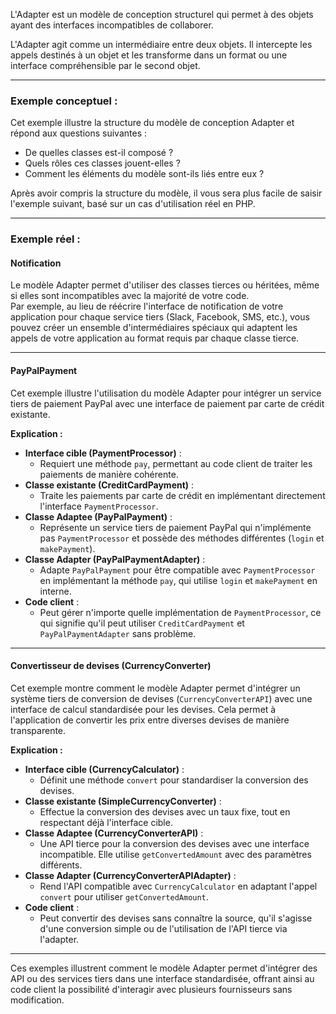 <!--**Adapter - Modèle de conception structurel** -->

L'Adapter est un modèle de conception structurel qui permet à des objets ayant des interfaces incompatibles de collaborer.  

L'Adapter agit comme un intermédiaire entre deux objets. Il intercepte les appels destinés à un objet et les transforme dans un format ou une interface compréhensible par le second objet.  

---

### **Exemple conceptuel :**  
Cet exemple illustre la structure du modèle de conception Adapter et répond aux questions suivantes :  
- De quelles classes est-il composé ?  
- Quels rôles ces classes jouent-elles ?  
- Comment les éléments du modèle sont-ils liés entre eux ?  

Après avoir compris la structure du modèle, il vous sera plus facile de saisir l'exemple suivant, basé sur un cas d'utilisation réel en PHP.  

---

### **Exemple réel :**  

#### **Notification**  
Le modèle Adapter permet d'utiliser des classes tierces ou héritées, même si elles sont incompatibles avec la majorité de votre code.  
Par exemple, au lieu de réécrire l'interface de notification de votre application pour chaque service tiers (Slack, Facebook, SMS, etc.), vous pouvez créer un ensemble d'intermédiaires spéciaux qui adaptent les appels de votre application au format requis par chaque classe tierce.  

---

#### **PayPalPayment**  
Cet exemple illustre l'utilisation du modèle Adapter pour intégrer un service tiers de paiement PayPal avec une interface de paiement par carte de crédit existante.  

**Explication :**  
- **Interface cible (PaymentProcessor)** :  
  - Requiert une méthode `pay`, permettant au code client de traiter les paiements de manière cohérente.  
- **Classe existante (CreditCardPayment)** :  
  - Traite les paiements par carte de crédit en implémentant directement l'interface `PaymentProcessor`.  
- **Classe Adaptee (PayPalPayment)** :  
  - Représente un service tiers de paiement PayPal qui n'implémente pas `PaymentProcessor` et possède des méthodes différentes (`login` et `makePayment`).  
- **Classe Adapter (PayPalPaymentAdapter)** :  
  - Adapte `PayPalPayment` pour être compatible avec `PaymentProcessor` en implémentant la méthode `pay`, qui utilise `login` et `makePayment` en interne.  
- **Code client** :  
  - Peut gérer n'importe quelle implémentation de `PaymentProcessor`, ce qui signifie qu'il peut utiliser `CreditCardPayment` et `PayPalPaymentAdapter` sans problème.  

---

#### **Convertisseur de devises (CurrencyConverter)**  
Cet exemple montre comment le modèle Adapter permet d'intégrer un système tiers de conversion de devises (`CurrencyConverterAPI`) avec une interface de calcul standardisée pour les devises. Cela permet à l'application de convertir les prix entre diverses devises de manière transparente.  

**Explication :**  
- **Interface cible (CurrencyCalculator)** :  
  - Définit une méthode `convert` pour standardiser la conversion des devises.  
- **Classe existante (SimpleCurrencyConverter)** :  
  - Effectue la conversion des devises avec un taux fixe, tout en respectant déjà l'interface cible.  
- **Classe Adaptee (CurrencyConverterAPI)** :  
  - Une API tierce pour la conversion des devises avec une interface incompatible. Elle utilise `getConvertedAmount` avec des paramètres différents.  
- **Classe Adapter (CurrencyConverterAPIAdapter)** :  
  - Rend l'API compatible avec `CurrencyCalculator` en adaptant l'appel `convert` pour utiliser `getConvertedAmount`.  
- **Code client** :  
  - Peut convertir des devises sans connaître la source, qu'il s'agisse d'une conversion simple ou de l'utilisation de l'API tierce via l'adapter.  

---

Ces exemples illustrent comment le modèle Adapter permet d'intégrer des API ou des services tiers dans une interface standardisée, offrant ainsi au code client la possibilité d'interagir avec plusieurs fournisseurs sans modification.  